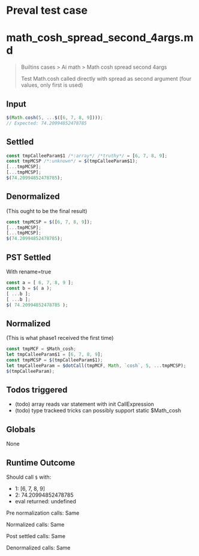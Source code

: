 # Preval test case

# math_cosh_spread_second_4args.md

> Builtins cases > Ai math > Math cosh spread second 4args
>
> Test Math.cosh called directly with spread as second argument (four values, only first is used)

## Input

`````js filename=intro
$(Math.cosh(5, ...$([6, 7, 8, 9])));
// Expected: 74.20994852478785
`````


## Settled


`````js filename=intro
const tmpCalleeParam$1 /*:array*/ /*truthy*/ = [6, 7, 8, 9];
const tmpMCSP /*:unknown*/ = $(tmpCalleeParam$1);
[...tmpMCSP];
[...tmpMCSP];
$(74.20994852478785);
`````


## Denormalized
(This ought to be the final result)

`````js filename=intro
const tmpMCSP = $([6, 7, 8, 9]);
[...tmpMCSP];
[...tmpMCSP];
$(74.20994852478785);
`````


## PST Settled
With rename=true

`````js filename=intro
const a = [ 6, 7, 8, 9 ];
const b = $( a );
[ ...b ];
[ ...b ];
$( 74.20994852478785 );
`````


## Normalized
(This is what phase1 received the first time)

`````js filename=intro
const tmpMCF = $Math_cosh;
let tmpCalleeParam$1 = [6, 7, 8, 9];
const tmpMCSP = $(tmpCalleeParam$1);
let tmpCalleeParam = $dotCall(tmpMCF, Math, `cosh`, 5, ...tmpMCSP);
$(tmpCalleeParam);
`````


## Todos triggered


- (todo) array reads var statement with init CallExpression
- (todo) type trackeed tricks can possibly support static $Math_cosh


## Globals


None


## Runtime Outcome


Should call `$` with:
 - 1: [6, 7, 8, 9]
 - 2: 74.20994852478785
 - eval returned: undefined

Pre normalization calls: Same

Normalized calls: Same

Post settled calls: Same

Denormalized calls: Same
